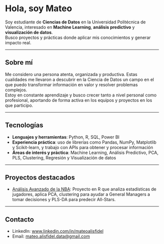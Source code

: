 # Hola, soy Mateo

Soy estudiante de **Ciencias de Datos** en la Universidad Politécnica de Valencia, interesado en **Machine Learning**, **análisis predictivo** y **visualización de datos**.  
Busco proyectos y prácticas donde aplicar mis conocimientos y generar impacto real.

---

## Sobre mí
Me considero una persona atenta, organizada y productiva. Estas cualidades me llevaron a descubrir en la Ciencia de Datos un campo en el que puedo transformar información en valor y resolver problemas complejos.  
Estoy en constante aprendizaje y busco crecer tanto a nivel personal como profesional, aportando de forma activa en los equipos y proyectos en los que participo.

---
## Tecnologías
- **Lenguajes y herramientas**: Python, R, SQL, Power BI  
- **Experiencia práctica**: uso de librerías como Pandas, NumPy, Matplotlib y Scikit-learn, y trabajo con APIs para obtener y procesar información  
- **Áreas de interés y práctica**: Machine Learning, Análisis Predictivo, PCA, PLS, Clustering, Regresión y Visualización de datos


---

## Proyectos destacados
- [Análisis Avanzado de la NBA](https://github.com/mateoalisfidel/El-Poder-De-Los-Datos-En-La-NBA): Proyecto en R que analiza estadísticas de jugadores, aplica PCA, clustering para ayudar a General Managers a tomar decisiones y PLS-DA para predecir All-Stars.
---

## Contacto
- LinkedIn: www.linkedin.com/in/mateoalisfidel
- Email: mateo.alisfidel.data@gmail.com


